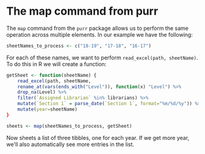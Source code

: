 # The map command from purr

The `map` command from the `purr` package allows us to perform the same operation across multiple elements. In our example we have the following:
```r
sheetNames_to_process <- c("18-19", "17-18", "16-17")
```
For each of these names, we want to perform `read_excel(path, sheetName)`.  To do this in R we will create a function:
```r
getSheet <- function(sheetName) {
    read_excel(path, sheetName,
    rename_at(vars(ends_with("Level")), function(x) "Level") %>%
    drop_na(Level) %>%
    filter(`Assigned Librarian` %in% librarians) %>%
    mutate(`Section 1` = parse_date(`Section 1`, format="%m/%d/%y")) %>%
    mutate(year=sheetName)
}

sheets <- map(sheetNames_to_process, getSheet)
```

Now sheets a list of three tibbles, one for each year. If we get more year, we'll also automatically see more entries in the list.
